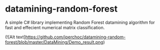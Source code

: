 # datamining-random-forest
A simple C# library implementing Random Forest datamining algorithm for fast and effecient numerical matrix classification.

(![Alt text]https://github.com/jperchoc/datamining-random-forest/blob/master/DataMining/Demo_result.png)
